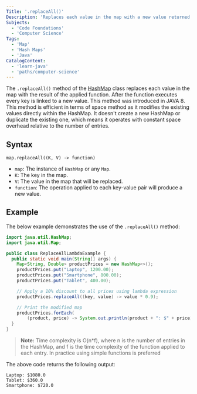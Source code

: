 ```yaml
---
Title: '.replaceAll()'
Description: 'Replaces each value in the map with a new value returned by the applied function.'
Subjects:
  - 'Code Foundations'
  - 'Computer Science'
Tags:
  - 'Map'
  - 'Hash Maps'
  - 'Java'
CatalogContent:
  - 'learn-java'
  - 'paths/computer-science'
---
```


The `.replaceAll()` method of the [HashMap](https://www.codecademy.com/resources/docs/java/hashmap) class replaces each value in the map with the result of the applied function. After the function executes every key is linked to a new value. This method was introduced in JAVA 8. This method is efficient in terms of space method as it modifies the existing values directly within the HashMap. It doesn't create a new HashMap or duplicate the existing one, which means it operates with constant space overhead relative to the number of entries.

## Syntax

```pseudo
map.replaceAll((K, V) -> function)
```

- `map`: The instance of `HashMap` or any `Map`.
- `K`: The key in the map.
- `V`: The value in the map that will be replaced.
- `function`: The operation applied to each key-value pair will produce a new value.

## Example

The below example demonstrates the use of the `.replaceAll()` method:

```java
import java.util.HashMap;
import java.util.Map;

public class ReplaceAllLambdaExample {
  public static void main(String[] args) {
    Map<String, Double> productPrices = new HashMap<>();
    productPrices.put("Laptop", 1200.00);
    productPrices.put("Smartphone", 800.00);
    productPrices.put("Tablet", 400.00);

    // Apply a 10% discount to all prices using lambda expression
    productPrices.replaceAll((key, value) -> value * 0.9);

    // Print the modified map
    productPrices.forEach(
        (product, price) -> System.out.println(product + ": $" + price));
  }
}
```

> **Note:** Time complexity is O(n\*f), where n is the number of entries in the HashMap, and f is the time complexity of the function applied to each entry. In practice using simple functions is preferred

The above code returns the following output:

```shell
Laptop: $1080.0
Tablet: $360.0
Smartphone: $720.0
```

